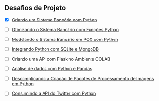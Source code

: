 ## Desafios de Projeto

- [x] [Criando um Sistema Bancário com Python](https://github.com/KayllaneGPina/Desafio_Codigo_DIO/blob/main/Forma%C3%A7%C3%A3o%20Python%20Developer/Desafios%20de%20Projeto/desafio_01.py)

- [ ] [Otimizando o Sistema Bancário com Funções Python]()

- [ ] [Modelando o Sistema Bancário em POO com Python]()

- [ ] [Integrando Python com SQLite e MongoDB]()

- [ ] [Criando uma API com Flask no Ambiente COLAB]()

- [ ] [Análise de dados com Python e Pandas]()

- [ ] [Descomplicando a Criação de Pacotes de Processamento de Imagens em Python]()

- [ ] [Consumindo a API do Twitter com Python]()
